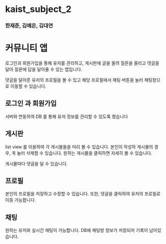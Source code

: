 # kaist_subject_2


### 한재준, 김예은, 김대연

# 커뮤니티 앱

로그인과 회원가입을 통해 유저를 관리하고,  게시판에 글을 올려 질문을 올리고 댓글을 달아 질문에 답을 달아줄 수 있는 앱입니다. 

댓글을 달아준 유저의 프로필을 볼 수 있고 해당 프로필에서 채팅 버튼을 눌러 채팅창으로 이동할 수 있습니다.

## 로그인 과 회원가입
서버와 연동하여 DB 를 통해 유저 정보를 관리할 수 있도록 했습니다


## 게시판
list view 를 이용하여 각 게시물들을 미리 볼 수 있습니다. 
본인이 작성하 게시물의 경우, 꾹 눌러 삭제할 수 있습니다.
원하는 게시물을 클릭하면 자세히 볼 수 있습니다. 

게시물마다 댓글을 달 수 있습니다.


## 프로필
본인의 프로필을 저장하고 수정할 수 있습니다.
또한, 댓글을 클릭하여 유저의 프로필로 이동 가능합니다.


## 채팅
원하는 유저와 실시간 채팅이 가능합니다. DB에 채팅방 정보가 저장되어 기록이 남아있습니다.
